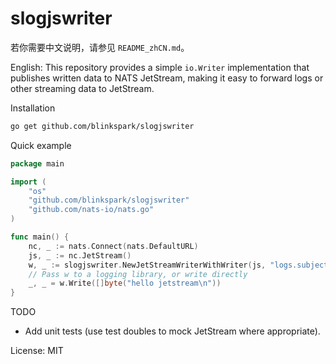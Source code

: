 # slogjswriter
若你需要中文说明，请参见 `README_zhCN.md`。

English: This repository provides a simple `io.Writer` implementation that publishes written data to NATS JetStream, making it easy to forward logs or other streaming data to JetStream.

Installation

```bash
go get github.com/blinkspark/slogjswriter
```

Quick example

```go
package main

import (
    "os"
    "github.com/blinkspark/slogjswriter"
    "github.com/nats-io/nats.go"
)

func main() {
    nc, _ := nats.Connect(nats.DefaultURL)
    js, _ := nc.JetStream()
    w, _ := slogjswriter.NewJetStreamWriterWithWriter(js, "logs.subject", os.Stdout)
    // Pass w to a logging library, or write directly
    _, _ = w.Write([]byte("hello jetstream\n"))
}
```

TODO

- Add unit tests (use test doubles to mock JetStream where appropriate).

License: MIT

